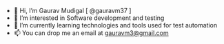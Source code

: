 - 👋 Hi, I’m Gaurav Mudigal [ @gauravm37 ]
- 👀 I’m interested in Software development and testing
- 🌱 I’m currently learning technologies and tools used for test automation
- 📫 You can drop me an email at gauravm3@gmail.com

<!---
gauravm37/gauravm37 is a ✨ special ✨ repository because its `README.md` (this file) appears on your GitHub profile.
You can click the Preview link to take a look at your changes.
--->
